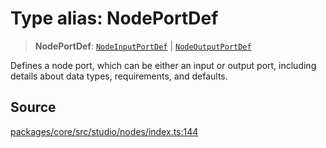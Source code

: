 # Type alias: NodePortDef

> **NodePortDef**: [`NodeInputPortDef`](NodeInputPortDef.md) \| [`NodeOutputPortDef`](NodeOutputPortDef.md)

Defines a node port, which can be either an input or output port, including details
about data types, requirements, and defaults.

## Source

[packages/core/src/studio/nodes/index.ts:144](https://github.com/VictorS67/encre/blob/c09849eb59af073bf23be826a912f2ba4f635f93/packages/core/src/studio/nodes/index.ts#L144)
